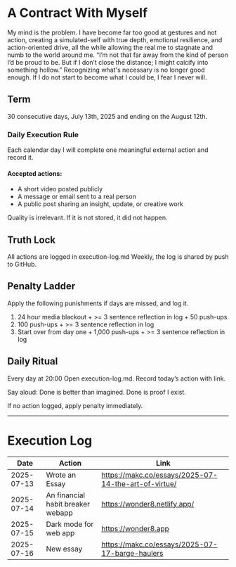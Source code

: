 # A Contract With Myself
My mind is the problem. I have become far too good at gestures and not action, creating a simulated-self with true depth, emotional resilience, and action-oriented drive, all the while allowing the real me to stagnate and numb to the world around me. “I’m not that far away from the kind of person I’d be proud to be. But if I don’t close the distance; I might calcify into something hollow.” Recognizing what's necessary is no longer good enough. If I do not start to become what I could be, I fear I never will.

## Term
30 consecutive days, July 13th, 2025 and ending on the August 12th.

### Daily Execution Rule
Each calendar day I will complete one meaningful external action and record it.

#### Accepted actions:
* A short video posted publicly
* A message or email sent to a real person
* A public post sharing an insight, update, or creative work

Quality is irrelevant. If it is not stored, it did not happen.

## Truth Lock
All actions are logged in execution-log.md
Weekly, the log is shared by push to GitHub.

## Penalty Ladder
Apply the following punishments if days are missed, and log it.

1. 24 hour media blackout + >= 3 sentence reflection in log + 50 push-ups
2. 100 push-ups + >= 3 sentence reflection in log
3. Start over from day one + 1,000 push-ups + >= 3 sentence reflection in log

## Daily Ritual
Every day at 20:00
Open execution-log.md.
Record today’s action with link.

Say aloud: Done is better than imagined. Done is proof I exist.

If no action logged, apply penalty immediately.

--- 

# Execution Log

| Date | Action | Link |
|------|--------|------|
| 2025-07-13 | Wrote an Essay | https://makc.co/essays/2025-07-14-the-art-of-virtue/ |
| 2025-07-14 | An financial habit breaker webapp | https://wonder8.netlify.app/ |
| 2025-07-15 | Dark mode for web app | https://wonder8.app |
| 2025-07-16 | New essay | https://makc.co/essays/2025-07-17-barge-haulers |
